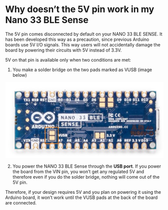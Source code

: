 # Why doesn’t the 5V pin work in my Nano 33 BLE Sense

The 5V pin comes disconnected by default on your NANO 33 BLE SENSE. It has been developed this way as a precaution, since previous Arduino boards use 5V I/O signals. This way users will not accidentally damage the board by powering their circuits with 5V instead of 3.3V.

5V on that pin is available only when two conditions are met:

1. You make a solder bridge on the two pads marked as VUSB (image below)

![Example location](/assets/img/hardware/boards/Nano5V1.png)

2. You power the NANO 33 BLE Sense through the **USB port**.
   If you power the board from the VIN pin, you won’t get any regulated 5V and therefore even if you do the solder bridge, nothing will come out of the 5V pin.

Therefore, if your design requires 5V and you plan on powering it using the Arduino board, it won’t work until  the VUSB pads at the back of the board are connected.
